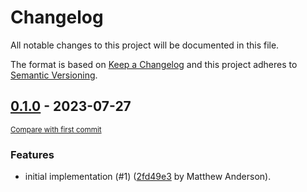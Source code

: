 # Changelog

All notable changes to this project will be documented in this file.

The format is based on [Keep a Changelog](http://keepachangelog.com/en/1.0.0/)
and this project adheres to [Semantic Versioning](http://semver.org/spec/v2.0.0.html).

<!-- insertion marker -->
## [0.1.0](https://github.com/maxb2/recipe-scrapers-sage/releases/tag/0.1.0) - 2023-07-27

<small>[Compare with first commit](https://github.com/maxb2/recipe-scrapers-sage/compare/d99819a00dd66f8fe39de2f9092fe1a4609988ab...0.1.0)</small>

### Features

- initial implementation (#1) ([2fd49e3](https://github.com/maxb2/typer-config/commit/2fd49e3d7044ae2d0c3d835fb54185f08c967820) by Matthew Anderson).